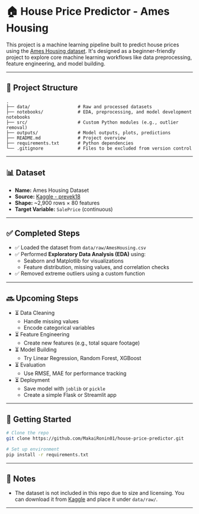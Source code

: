# 🏠 House Price Predictor - Ames Housing
This project is a machine learning pipeline built to predict house prices using the [Ames Housing dataset](https://www.kaggle.com/datasets/prevek18/ames-housing-dataset). It's designed as a beginner-friendly project to explore core machine learning workflows like data preprocessing, feature engineering, and model building.

---

## 📂 Project Structure

```
.
├── data/                  # Raw and processed datasets
├── notebooks/             # EDA, preprocessing, and model development notebooks
├── src/                   # Custom Python modules (e.g., outlier removal)
├── outputs/               # Model outputs, plots, predictions
├── README.md              # Project overview
├── requirements.txt       # Python dependencies
└── .gitignore             # Files to be excluded from version control
```

---

## 📊 Dataset
- **Name:** Ames Housing Dataset  
- **Source:** [Kaggle - prevek18](https://www.kaggle.com/datasets/prevek18/ames-housing-dataset)  
- **Shape:** ~2,900 rows × 80 features  
- **Target Variable:** `SalePrice` (continuous)

---

## ✅ Completed Steps

- ✅ Loaded the dataset from `data/raw/AmesHousing.csv`
- ✅ Performed **Exploratory Data Analysis (EDA)** using:
  - Seaborn and Matplotlib for visualizations
  - Feature distribution, missing values, and correlation checks
- ✅ Removed extreme outliers using a custom function

---

## 🔜 Upcoming Steps

- ⏳ Data Cleaning
  - Handle missing values
  - Encode categorical variables
- ⏳ Feature Engineering
  - Create new features (e.g., total square footage)
- ⏳ Model Building
  - Try Linear Regression, Random Forest, XGBoost
- ⏳ Evaluation
  - Use RMSE, MAE for performance tracking
- ⏳ Deployment
  - Save model with `joblib` or `pickle`
  - Create a simple Flask or Streamlit app

---

## 🚀 Getting Started

```bash
# Clone the repo
git clone https://github.com/MakaiRonin01/house-price-predictor.git

# Set up environment
pip install -r requirements.txt
```

---

## 📌 Notes

- The dataset is not included in this repo due to size and licensing. You can download it from [Kaggle](https://www.kaggle.com/datasets/prevek18/ames-housing-dataset) and place it under `data/raw/`.

---